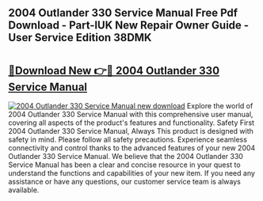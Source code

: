 ## 2004 Outlander 330 Service Manual Free Pdf Download - Part-lUK New Repair Owner Guide - User Service Edition 38DMK

# <h2><a href="http://bc25782.oget.top/?id=2004+Outlander+330+Service+Manual">🔗Download New 👉🔴 2004 Outlander 330 Service Manual</a></h2>

[![2004 Outlander 330 Service Manual new download](https://i.imgur.com/5g1atiW.png)](http://bc25782.oget.top/?id=2004+Outlander+330+Service+Manual)
Explore the world of 2004 Outlander 330 Service Manual with this comprehensive user manual, covering all aspects of the product's features and functionality. Safety First 2004 Outlander 330 Service Manual, Always This product is designed with safety in mind. Please follow all safety precautions. Experience seamless connectivity and control thanks to the advanced features of your new 2004 Outlander 330 Service Manual. We believe that the 2004 Outlander 330 Service Manual has been a clear and concise resource in your quest to understand the functions and capabilities of your new item. If you need any assistance or have any questions, our customer service team is always available.
